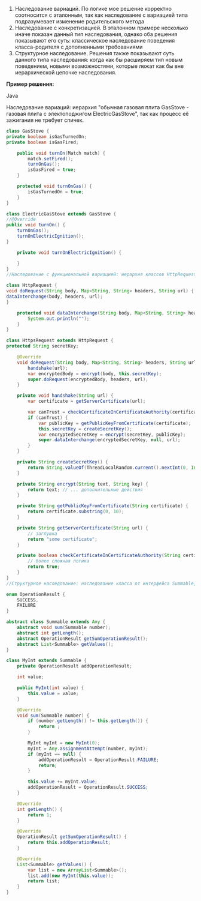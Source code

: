 1. Наследование вариаций. По логике мое решение корректно соотносится с эталонным, так как наследование с вариацией типа подразумевает изменение родительского метода
2. Наследование с конкретизацией. В эталонном примере несколько иначе показан данный тип наследования, однако оба решения показывают его суть: классическое наследование поведения класса-родителя с дополненными требованиями
3. Структурное наследование. Решения также показывают суть данного типа наследования: когда как бы расширяем тип новым поведением, новыми возможностями, которые лежат как бы вне иерархической цепочке наследования.

**Пример решения:**

Java

Наследование вариаций: иерархия "обычная газовая плита GasStove - газовая плита с электоподжигом ElectricGasStove", так как процесс её зажигания не требует спичек.

```java
class GasStove {
private boolean isGasTurnedOn;
private boolean isGasFired;

    public void turnOn(Match match) {
        match.setFired();
        turnOnGas();
        isGasFired = true;
    }

    protected void turnOnGas() {
        isGasTurnedOn = true;
    }
}

class ElectricGasStove extends GasStove {
//@Override
public void turnOn() {
    turnOnGas();
    turnOnElectricIgnition();
}

    private void turnOnElectricIgnition() {

    }
}
//Наследование с функциональной вариацией: иерархия классов HttpRequest и HttpsRequest. HTTPS-запрос помимо перадачи данных требует предварительно создать ключ сессии, которым шифруются данныею

class HttpRequest {
void doRequest(String body, Map<String, String> headers, String url) {
dataInterchange(body, headers, url);
}

    protected void dataInterchange(String body, Map<String, String> headers, String url) {
        System.out.println("");
    }
}

class HttpsRequest extends HttpRequest {
protected String secretKey;

    @Override
    void doRequest(String body, Map<String, String> headers, String url) {
        handshake(url);
        var encryptedBody = encrypt(body, this.secretKey);
        super.doRequest(encryptedBody, headers, url);
    }

    private void handshake(String url) {
        var certificate = getServerCertificate(url);

        var canTrust = checkCertificateInCertificateAuthority(certificate);
        if (canTrust) {
            var publicKey = getPublicKeyFromCertificate(certificate);
            this.secretKey = createSecretKey();
            var encryptedSecretKey = encrypt(secretKey, publicKey);
            super.dataInterchange(encryptedSecretKey, null, url);
        }
    }

    private String createSecretKey() {
        return String.valueOf(ThreadLocalRandom.current().nextInt(0, Integer.MAX_VALUE));
    }

    private String encrypt(String text, String key) {
        return text; // ... дополнительные действия
    }

    private String getPublicKeyFromCertificate(String certificate) {
        return certificate.substring(0, 10);
    }

    private String getServerCertificate(String url) {
        // заглушка
        return "some certificate";
    }

    private boolean checkCertificateInCertificateAuthority(String certificate) {
        // более сложная логика
        return true;
    }
}
//Структурное наследование: наследование класса от интерфейса Summable, который добавляет классу "возможность" суммирования. Это полезно при работе с разными математическими понятиями, поддерживающими операцию суммирования -- например для скаляров (MyInt) и векторов (Vector).

enum OperationResult {
    SUCCESS,
    FAILURE
}

abstract class Summable extends Any {
    abstract void sum(Summable number);
    abstract int getLength();
    abstract OperationResult getSumOperationResult();
    abstract List<Summable> getValues();
}

class MyInt extends Summable {
    private OperationResult addOperationResult;

    int value;

    public MyInt(int value) {
        this.value = value;
    }

    @Override
    void sum(Summable number) {
        if (number.getLength() != this.getLength()) {
            return ;
        }

        MyInt myInt = new MyInt(0);
        myInt = Any.assignmentAttempt(number, myInt);
        if (myInt == null) {
            addOperationResult = OperationResult.FAILURE;
            return;
        }

        this.value += myInt.value;
        addOperationResult = OperationResult.SUCCESS;
    }

    @Override
    int getLength() {
        return 1;
    }

    @Override
    OperationResult getSumOperationResult() {
        return this.addOperationResult;
    }

    @Override
    List<Summable> getValues() {
        var list = new ArrayList<Summable>();
        list.add(new MyInt(this.value));
        return list;
    }
}
```
